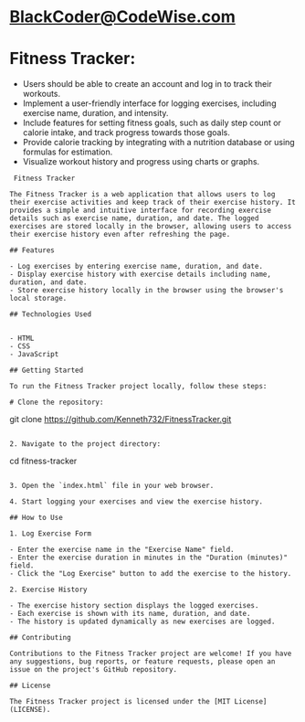 # BlackCoder@CodeWise.com


# Fitness Tracker:
- Users should be able to create an account and log in to track their workouts.
- Implement a user-friendly interface for logging exercises, including exercise name, duration, and intensity.
- Include features for setting fitness goals, such as daily step count or calorie intake, and track progress towards those goals.
- Provide calorie tracking by integrating with a nutrition database or using formulas for estimation.
- Visualize workout history and progress using charts or graphs.
```
 Fitness Tracker

The Fitness Tracker is a web application that allows users to log their exercise activities and keep track of their exercise history. It provides a simple and intuitive interface for recording exercise details such as exercise name, duration, and date. The logged exercises are stored locally in the browser, allowing users to access their exercise history even after refreshing the page.

## Features

- Log exercises by entering exercise name, duration, and date.
- Display exercise history with exercise details including name, duration, and date.
- Store exercise history locally in the browser using the browser's local storage.

## Technologies Used


- HTML
- CSS
- JavaScript

## Getting Started

To run the Fitness Tracker project locally, follow these steps:

# Clone the repository:

   ```
   git clone https://github.com/Kenneth732/FitnessTracker.git
   ```

2. Navigate to the project directory:

   ```
   cd fitness-tracker
   ```

3. Open the `index.html` file in your web browser.

4. Start logging your exercises and view the exercise history.

## How to Use

1. Log Exercise Form

   - Enter the exercise name in the "Exercise Name" field.
   - Enter the exercise duration in minutes in the "Duration (minutes)" field.
   - Click the "Log Exercise" button to add the exercise to the history.

2. Exercise History

   - The exercise history section displays the logged exercises.
   - Each exercise is shown with its name, duration, and date.
   - The history is updated dynamically as new exercises are logged.

## Contributing

Contributions to the Fitness Tracker project are welcome! If you have any suggestions, bug reports, or feature requests, please open an issue on the project's GitHub repository.

## License

The Fitness Tracker project is licensed under the [MIT License](LICENSE).
```

